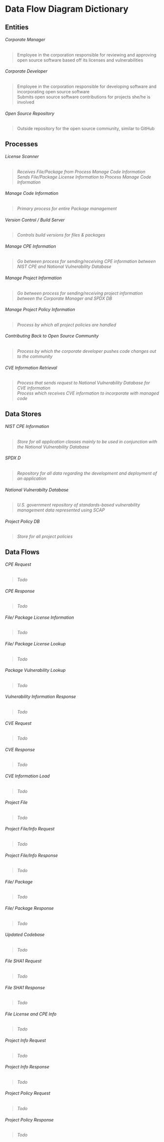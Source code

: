 # Data Flow Diagram Dictionary

## Entities
###### Corporate Manager
> Employee in the corporation responsible for reviewing and approving open source software based off its licenses and vulnerabilities

###### Corporate Developer
> Employee in the corporation responsible for developing software and incorporating open source software  
> Submits open source software contributions for projects she/he is involved

###### Open Source Repository
> Outside repository for the open source community, similar to GitHub

## Processes
###### License Scanner  
>*Receives File/Package from Process Manage Code Information*  
>*Sends File/Package License Information to Process Manage Code Information*  

###### Manage Code Information  
>*Primary process for entire Package management*

###### Version Control / Build Server
>*Controls build versions for files & packages*

###### Manage CPE Information
>*Go between process for sending/receiving CPE information between NIST CPE and National Vulnerability Database*

###### Manage Project Information
>*Go between process for sending/receiving project information between the Corporate Manager and SPDX DB*  

###### Manage Project Policy Information
>*Process by which all project policies are handled*

###### Contributing Back to Open Source Community
>*Process by which the corporate developer pushes code changes out to the community*

###### CVE Information Retrieval
>*Process that sends request to National Vulnerability Database for CVE information*  
>*Process which receives CVE information to incorporate with managed code*

## Data Stores  
###### NIST CPE Information  
>*Store for all application classes mainly to be used in conjunction with the National Vulnerability Database*

###### SPDX D
>*Repository for all data regarding the development and deployment of an application*

###### National Vulnerabilty Database
>*U.S. government repository of standards-based vulnerability management data represented using SCAP*

###### Project Policy DB
>*Store for all project policies*

## Data Flows  

###### CPE Request
>*Todo*

###### CPE Response
>*Todo*

###### File/ Package License Information
>*Todo*

###### File/ Package License Lookup
>*Todo*

###### Package Vulnerability Lookup
>*Todo*

###### Vulnerability Information Response
>*Todo*

###### CVE Request
>*Todo*

###### CVE Response
>*Todo*

###### CVE Information Load
>*Todo*

###### Project File
>*Todo*

###### Project File/Info Request
>*Todo*

###### Project File/Info Response
>*Todo*

###### File/ Package
>*Todo*

###### File/ Package Response
>*Todo*

###### Updated Codebase
>*Todo*

###### File SHA1 Request
>*Todo*

###### File SHA1 Response
>*Todo*

###### File License and CPE Info
>*Todo*

###### Project Info Request
>*Todo*

###### Project Info Response
>*Todo*

###### Project Policy Request
>*Todo*

###### Project Policy Response
>*Todo*

